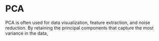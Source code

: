# PCA
PCA is often used for data visualization, feature extraction, and noise reduction. By retaining the principal components that capture the most variance in the data,
